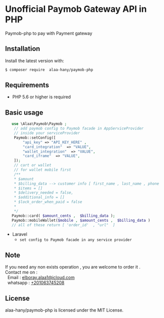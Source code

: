 Unofficial Paymob Gateway API in PHP
====

Paymob-php to pay with Payment gateway

Installation
------------

Install the latest version with:

```bash
$ composer require  alaa-hany/paymob-php

```

Requirements
------------

* PHP 5.6 or higher is required

Basic usage
-----------

```php
   use \Alaa\Paymob\Paymob ;
    // add paymob config to Paymob facade in AppServiceProvider 
    // inside your serviceProvider 
    Paymob::setConfig([
        "api_key" => "API_KEY_HERE" ,
        "card_integration"  => "VALUE",
        "wallet_integration"  => "VALUE",
        "card_iframe"  => "VALUE",
    ]);
    // cart or wallet 
    // for wallet mobile first 
    /**
    * $amount 
    * $billing_data --> customer info [ first_name , last_name , phone , email  ] required
    * $items = [] 
    * $delivery_needed = false, 
    * $additional_info = []
    * $lock_order_when_paid = false 
    * 
    */
   Paymob::card( $amount_cents ,  $billing_data );
   Paymob::mobileWallet($mobile , $amount_cents ,  $billing_data )
   // all of these return [ 'order_id'  , "url"  ]
   ``` 

* Laravel
    * `set config to Paymob facade in any service provider`

Note
----
If you need any non exists operation , you are welcome to order it . <br>
Contact me on : <br>
&nbsp;&nbsp;Email : [elboray.alaa1@icloud.com](mailto:elboray.alaa1@icloud.com) <br>
&nbsp;&nbsp;whatsapp : [+201063745208](https://wa.me/201063745208)

License
-------
alaa-hany/paymob-php is licensed under the MIT License.